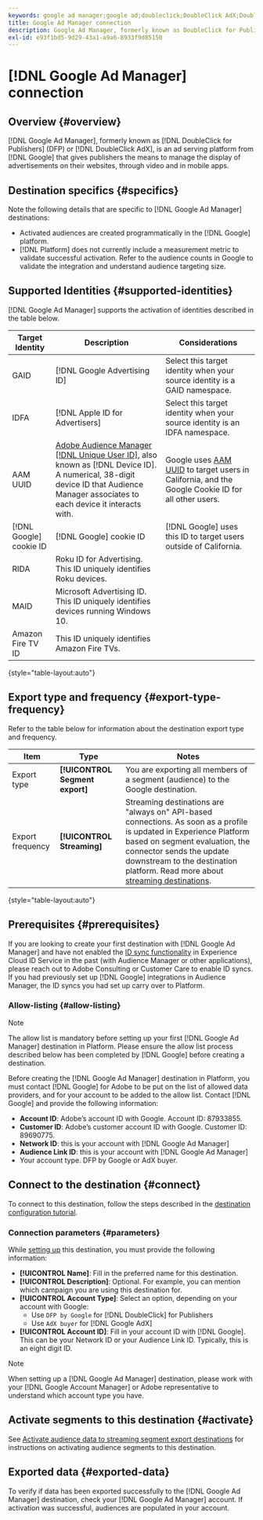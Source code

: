 ```yaml
---
keywords: google ad manager;google ad;doubleclick;DoubleClick AdX;DoubleClick;Google Ad Manager;Google ad manager; DFP
title: Google Ad Manager connection
description: Google Ad Manager, formerly known as DoubleClick for Publishers or DoubleClick AdX, is an ad serving platform from Google that gives publishers the means to manage the display of advertisements on their websites, through video and in mobile apps.
exl-id: e93f1bd5-9d29-43a1-a9a6-8933f9d85150
---
```

# [!DNL Google Ad Manager] connection

## Overview {#overview}

[!DNL Google Ad Manager], formerly known as [!DNL DoubleClick for Publishers] (DFP) or [!DNL DoubleClick AdX], is an ad serving platform from [!DNL Google] that gives publishers the means to manage the display of advertisements on their websites, through video and in mobile apps.

## Destination specifics {#specifics}

Note the following details that are specific to [!DNL Google Ad Manager] destinations:

* Activated audiences are created programmatically in the [!DNL Google] platform.
* [!DNL Platform] does not currently include a measurement metric to validate successful activation. Refer to the audience counts in Google to validate the integration and understand audience targeting size.

## Supported Identities {#supported-identities}

[!DNL Google Ad Manager] supports the activation of identities described in the table below.

|Target Identity|Description|Considerations|
|---|---|---|
|GAID|[!DNL Google Advertising ID]|Select this target identity when your source identity is a GAID namespace.|
|IDFA|[!DNL Apple ID for Advertisers]|Select this target identity when your source identity is an IDFA namespace.|
|AAM UUID|[Adobe Audience Manager [!DNL Unique User ID]](https://experienceleague.adobe.com/docs/audience-manager/user-guide/reference/ids-in-aam.html), also known as [!DNL Device ID]. A numerical, 38-digit device ID that Audience Manager associates to each device it interacts with.|Google uses [AAM UUID](https://experienceleague.adobe.com/docs/audience-manager/user-guide/reference/ids-in-aam.html?lang=en) to target users in California, and the Google Cookie ID for all other users.|
|[!DNL Google] cookie ID|[!DNL Google] cookie ID|[!DNL Google] uses this ID to target users outside of California.|
|RIDA|Roku ID for Advertising. This ID uniquely identifies Roku devices.||
|MAID|Microsoft Advertising ID. This ID uniquely identifies devices running Windows 10.||
|Amazon Fire TV ID|This ID uniquely identifies Amazon Fire TVs.||

{style="table-layout:auto"}

## Export type and frequency {#export-type-frequency}

Refer to the table below for information about the destination export type and frequency.

| Item | Type | Notes |
---------|----------|---------|
| Export type | **[!UICONTROL Segment export]** | You are exporting all members of a segment (audience) to the Google destination.|
| Export frequency | **[!UICONTROL Streaming]** | Streaming destinations are "always on" API-based connections. As soon as a profile is updated in Experience Platform based on segment evaluation, the connector sends the update downstream to the destination platform. Read more about [streaming destinations](/help/destinations/destination-types.md#streaming-destinations).|

{style="table-layout:auto"}

## Prerequisites {#prerequisites}

If you are looking to create your first destination with [!DNL Google Ad Manager] and have not enabled the [ID sync functionality](https://experienceleague.adobe.com/docs/id-service/using/id-service-api/methods/idsync.html) in Experience Cloud ID Service in the past (with Audience Manager or other applications), please reach out to Adobe Consulting or Customer Care to enable ID syncs. If you had previously set up [!DNL Google] integrations in Audience Manager, the ID syncs you had set up carry over to Platform.

### Allow-listing {#allow-listing}

>[!NOTE]
>
>The allow list is mandatory before setting up your first [!DNL Google Ad Manager] destination in Platform. Please ensure the allow list process described below has been completed by [!DNL Google] before creating a destination.

Before creating the [!DNL Google Ad Manager] destination in Platform, you must contact [!DNL Google] for Adobe to be put on the list of allowed data providers, and for your account to be added to the allow list. Contact [!DNL Google] and provide the following information:

* **Account ID**: Adobe’s account ID with Google. Account ID: 87933855.
* **Customer ID**: Adobe’s customer account ID with Google. Customer ID: 89690775.
* **Network ID**: this is your account with [!DNL Google Ad Manager]
* **Audience Link ID**: this is your account with [!DNL Google Ad Manager]
* Your account type. DFP by Google or AdX buyer.

## Connect to the destination {#connect}

To connect to this destination, follow the steps described in the [destination configuration tutorial](../../ui/connect-destination.md).

### Connection parameters {#parameters}

While [setting up](../../ui/connect-destination.md) this destination, you must provide the following information:

*  **[!UICONTROL Name]**: Fill in the preferred name for this destination.
*  **[!UICONTROL Description]**: Optional. For example, you can mention which campaign you are using this destination for.
*  **[!UICONTROL Account Type]**: Select an option, depending on your account with Google:
   * Use `DFP by Google` for [!DNL DoubleClick] for Publishers
   * Use `AdX buyer` for [!DNL Google AdX]
*  **[!UICONTROL Account ID]**: Fill in your account ID with [!DNL Google]. This can be your Network ID or your Audience Link ID. Typically, this is an eight digit ID.

>[!NOTE]
>
>When setting up a [!DNL Google Ad Manager] destination, please work with your [!DNL Google Account Manager] or Adobe representative to understand which account type you have.

## Activate segments to this destination {#activate}

See [Activate audience data to streaming segment export destinations](../../ui/activate-segment-streaming-destinations.md) for instructions on activating audience segments to this destination.

## Exported data {#exported-data}

To verify if data has been exported successfully to the [!DNL Google Ad Manager] destination, check your [!DNL Google Ad Manager] account. If activation was successful, audiences are populated in your account.
